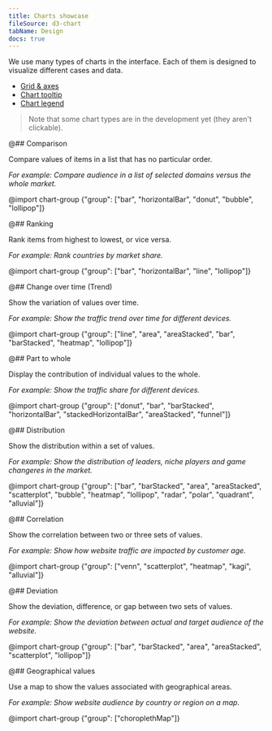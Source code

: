 ```yaml
---
title: Charts showcase
fileSource: d3-chart
tabName: Design
docs: true
---
```


We use many types of charts in the interface. Each of them is designed to visualize different cases and data.

- [Grid & axes](/data-display/chart/#a9e6f0)
- [Chart tooltip](/data-display/chart/#ac9830)
- [Chart legend](/data-display/chart-legend/)

> Note that some chart types are in the development yet (they aren't clickable).

@## Comparison

Compare values of items in a list that has no particular order.

_For example: Compare audience in a list of selected domains versus the whole market._

@import chart-group {"group": ["bar", "horizontalBar", "donut", "bubble", "lollipop"]}

@## Ranking

Rank items from highest to lowest, or vice versa.

_For example: Rank countries by market share._

@import chart-group {"group": ["bar", "horizontalBar", "line", "lollipop"]}

@## Change over time (Trend)

Show the variation of values over time.

_For example: Show the traffic trend over time for different devices._

@import chart-group {"group": ["line", "area", "areaStacked", "bar", "barStacked", "heatmap", "lollipop"]}

@## Part to whole

Display the contribution of individual values to the whole.

_For example: Show the traffic share for different devices._

@import chart-group {"group": ["donut", "bar", "barStacked", "horizontalBar", "stackedHorizontalBar", "areaStacked", "funnel"]}

@## Distribution

Show the distribution within a set of values.

_For example: Show the distribution of leaders, niche players and game changeres in the market._

@import chart-group {"group": ["bar", "barStacked", "area", "areaStacked", "scatterplot", "bubble", "heatmap", "lollipop", "radar", "polar", "quadrant", "alluvial"]}

@## Correlation

Show the correlation between two or three sets of values.

_For example: Show how website traffic are impacted by customer age._

@import chart-group {"group": ["venn", "scatterplot", "heatmap", "kagi", "alluvial"]}

@## Deviation

Show the deviation, difference, or gap between two sets of values.

_For example: Show the deviation between actual and target audience of the website._

@import chart-group {"group": ["bar", "barStacked", "area", "areaStacked", "scatterplot", "lollipop"]}

@## Geographical values

Use a map to show the values associated with geographical areas.

_For example: Show website audience by country or region on a map._

@import chart-group {"group": ["choroplethMap"]}

